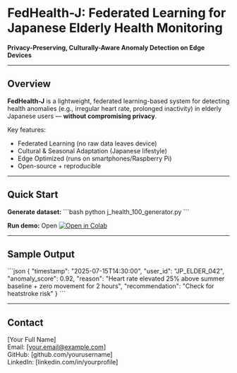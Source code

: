 # FedHealth-J: Federated Learning for Japanese Elderly Health Monitoring

**Privacy-Preserving, Culturally-Aware Anomaly Detection on Edge Devices**  

---

## Overview
**FedHealth-J** is a lightweight, federated learning-based system for detecting health anomalies (e.g., irregular heart rate, prolonged inactivity) in elderly Japanese users — **without compromising privacy**.  

Key features:
- Federated Learning (no raw data leaves device)  
- Cultural & Seasonal Adaptation (Japanese lifestyle)  
- Edge Optimized (runs on smartphones/Raspberry Pi)  
- Open-source + reproducible  

---

## Quick Start
**Generate dataset:**
\`\`\`bash
python j_health_100_generator.py
\`\`\`

**Run demo:**
Open [![Open in Colab](https://colab.research.google.com/assets/colab-badge.svg)](https://colab.research.google.com/github/avartan007/fedhealth-j/blob/main/fed_model_demo_colab.ipynb)

---

## Sample Output
\`\`\`json
{
  "timestamp": "2025-07-15T14:30:00",
  "user_id": "JP_ELDER_042",
  "anomaly_score": 0.92,
  "reason": "Heart rate elevated 25% above summer baseline + zero movement for 2 hours",
  "recommendation": "Check for heatstroke risk"
}
\`\`\`

---

## Contact
[Your Full Name]  
Email: [your.email@example.com]  
GitHub: [github.com/yourusername]  
LinkedIn: [linkedin.com/in/yourprofile]

